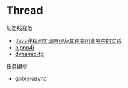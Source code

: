 # Thread

动态线程池

* [Java线程池实现原理及其在美团业务中的实践](https://tech.meituan.com/2020/04/02/java-pooling-pratice-in-meituan.html)
* [hippo4j](https://github.com/opengoofy/hippo4j)
* [dynamic-tp](https://github.com/dromara/dynamic-tp)

任务编排

* [gobrs-async](https://github.com/dromara/gobrs-async)